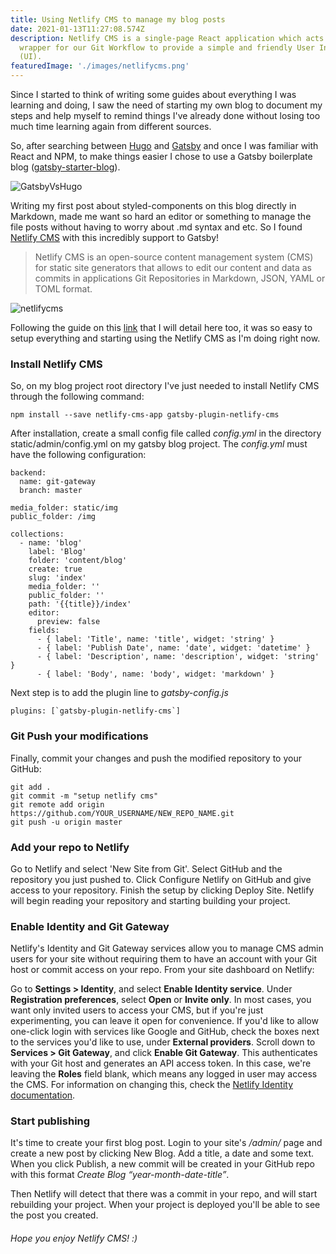 ```yaml
---
title: Using Netlify CMS to manage my blog posts
date: 2021-01-13T11:27:08.574Z
description: Netlify CMS is a single-page React application which acts as a
  wrapper for our Git Workflow to provide a simple and friendly User Interface
  (UI).
featuredImage: './images/netlifycms.png'
---
```

Since I started to think of writing some guides about everything I was learning and doing, I saw the need of starting my own blog to document my steps and help myself to remind things I've already done without losing too much time learning again from different sources. 

So, after searching between [Hugo](https://gohugo.io/) and [Gatsby](https://www.gatsbyjs.com/) and once I was familiar with React and NPM, to make things easier I chose to use a Gatsby boilerplate blog ([gatsby-starter-blog](https://www.gatsbyjs.com/starters/gatsbyjs/gatsby-starter-blog)).

![GatsbyVsHugo](/images/gatsby-vs-hugo.png "Gatsby vs Hugo")

Writing my first post about styled-components on this blog directly in Markdown, made me want so hard an editor or something to manage the file posts without having to worry about .md syntax and etc. So I found [Netlify CMS](https://www.netlifycms.org/) with this incredibly support to Gatsby! 

> Netlify CMS is an open-source content management system (CMS) for static site generators that allows to edit our content and data as commits in applications Git Repositories in Markdown, JSON, YAML or TOML format.

![netlifycms](/images/netlifycms.png "NetlifyCMS")

Following the guide on this [link](https://www.netlifycms.org/docs/gatsby/) that I will detail here too, it was so easy to setup everything and starting using the Netlify CMS as I'm doing right now.

### Install Netlify CMS

So, on my blog project root directory I've just needed to install Netlify CMS through the following command:

```
npm install --save netlify-cms-app gatsby-plugin-netlify-cms
```

After installation, create a small config file called *config.yml* in the directory static/admin/config.yml on my gatsby blog project. The *config.yml* must have the following configuration:

```
backend:
  name: git-gateway
  branch: master

media_folder: static/img
public_folder: /img

collections:
  - name: 'blog'
    label: 'Blog'
    folder: 'content/blog'
    create: true
    slug: 'index'
    media_folder: ''
    public_folder: ''
    path: '{{title}}/index'
    editor:
      preview: false
    fields:
      - { label: 'Title', name: 'title', widget: 'string' }
      - { label: 'Publish Date', name: 'date', widget: 'datetime' }
      - { label: 'Description', name: 'description', widget: 'string' }
      - { label: 'Body', name: 'body', widget: 'markdown' }
```

Next step is to add the plugin line to *gatsby-config.js*

```
plugins: [`gatsby-plugin-netlify-cms`]
```

### Git Push your modifications

Finally, commit your changes and push the modified repository to your GitHub:

```
git add .
git commit -m "setup netlify cms"
git remote add origin https://github.com/YOUR_USERNAME/NEW_REPO_NAME.git
git push -u origin master
```

###  Add your repo to Netlify

Go to Netlify and select 'New Site from Git'. Select GitHub and the repository you just pushed to. Click Configure Netlify on GitHub and give access to your repository. Finish the setup by clicking Deploy Site. Netlify will begin reading your repository and starting building your project.

### Enable Identity and Git Gateway

Netlify's Identity and Git Gateway services allow you to manage CMS admin users for your site without requiring them to have an account with your Git host or commit access on your repo. From your site dashboard on Netlify:

Go to **Settings > Identity**, and select **Enable Identity service**.
Under **Registration preferences**, select **Open** or **Invite only**. In most cases, you want only invited users to access your CMS, but if you're just experimenting, you can leave it open for convenience.
If you'd like to allow one-click login with services like Google and GitHub, check the boxes next to the services you'd like to use, under **External providers**.
Scroll down to **Services > Git Gateway**, and click **Enable Git Gateway**. This authenticates with your Git host and generates an API access token. In this case, we're leaving the **Roles** field blank, which means any logged in user may access the CMS. For information on changing this, check the [Netlify Identity documentation](https://www.netlify.com/docs/identity/).

### Start publishing

It's time to create your first blog post. Login to your site's */admin/* page and create a new post by clicking New Blog. Add a title, a date and some text. When you click Publish, a new commit will be created in your GitHub repo with this format *Create Blog “year-month-date-title”*.

Then Netlify will detect that there was a commit in your repo, and will start rebuilding your project. When your project is deployed you'll be able to see the post you created.

###### Hope you enjoy Netlify CMS! :)